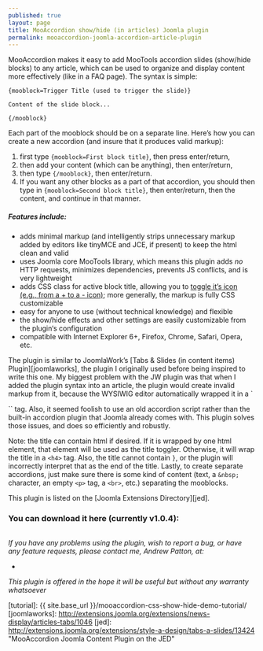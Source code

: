 ```yaml
---
published: true
layout: page
title: MooAccordion show/hide (in articles) Joomla plugin
permalink: mooaccordion-joomla-accordion-article-plugin
---
```


<p class="top">MooAccordion makes it easy to add MooTools accordion slides (show/hide blocks) to any article, which can be used to organize and display content more effectively (like in a FAQ page). The syntax is simple:</p>

```
{mooblock=Trigger Title (used to trigger the slide)}

Content of the slide block...

{/mooblock}
```

Each part of the mooblock should be on a separate line. Here’s how you can create a new accordion (and insure that it produces valid markup):

1. first type `{mooblock=First block title}`, then press enter/return,
2. then add your content (which can be anything), then enter/return,
3. then type `{/mooblock}`, then enter/return.
4. If you want any other blocks as a part of that accordion, you should then type in `{mooblock=Second block title}`, then enter/return, then the content, and continue in that manner.

##### Features include:

<ul class="standout features">
	<li>adds minimal markup (and intelligently strips unnecessary markup added by editors like tinyMCE and JCE, if present) to keep the html clean and valid</li>
	<li>uses Joomla core MooTools library, which means this plugin adds <i>no</i> HTTP requests, minimizes dependencies, prevents JS conflicts, and is very lightweight</li>
	<li>adds CSS class for active block title, allowing you to <span></span><a href="{{ site.base_url }}/mooaccordion-css-show-hide-demo-tutorial/">toggle it’s icon (e.g., from a + to a - icon)</a>; more generally, the markup is fully CSS customizable</li>
	<li>easy for anyone to use (without technical knowledge) and flexible</li>
	<li>the show/hide effects and other settings are easily customizable from the plugin‘s configuration</li>
	<li>compatible with Internet Explorer 6+, Firefox, Chrome, Safari, Opera, etc.</li>
</ul>

The plugin is similar to JoomlaWork’s [Tabs & Slides (in content items) Plugin][joomlaworks], the plugin I originally used before being inspired to write this one. My biggest problem with the JW plugin was that when I added the plugin syntax into an article, the plugin would create invalid markup from it, because the WYSIWIG editor automatically wrapped it in a `<p>`` tag. Also, it seemed foolish to use an old accordion script rather than the built-in accordion plugin that Joomla already comes with. This plugin solves those issues, and does so efficiently and robustly.

Note: the title can contain html if desired. If it is wrapped by one html element, that element will be used as the title toggler. Otherwise, it will wrap the title in a `<h4>` tag. Also, the title cannot contain `}`, or the plugin will incorrectly interpret that as the end of the title. Lastly, to create separate accordions, just make sure there is some kind of content (text, a `&nbsp;` character, an empty `<p>` tag, a `<br>`, etc.) separating the mooblocks.

This plugin is listed on the [Joomla Extensions Directory][jed].

### You can download it here (currently v1.0.4):

<p class="center"><a href="{{ site.base_url }}/extensions/plg_mooaccordion_v1_0_4_UNZIPFIRST.zip" class="download"><img src="{{ site.base_url }}/media/mooaccordion.png" alt="" title="MooAccordion Content Plugin" /></a></p>

<address class="vcard">
	<p class="top">If you have any problems using the plugin, wish to report a bug, or have any feature requests, please contact me, <span class="fn">Andrew Patton</span>, at:</p>
	<ul class="contact"><li><a class="email"></a></li></ul>
	<p class="legal bottom">This plugin is offered in the hope it will be useful but without any warranty whatsoever</p>
</address>


[tutorial]: {{ site.base_url }}/mooaccordion-css-show-hide-demo-tutorial/
[joomlaworks]: http://extensions.joomla.org/extensions/news-display/articles-tabs/1046
[jed]: http://extensions.joomla.org/extensions/style-a-design/tabs-a-slides/13424 "MooAccordion Joomla Content Plugin on the JED"
